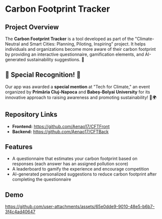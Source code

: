 # Carbon Footprint Tracker

## Project Overview
The **Carbon Footprint Tracker** is a tool developed as part of the "Climate-Neutral and Smart Cities: Planning, Piloting, Inspiring" project. It helps individuals and organizations become more aware of their carbon footprint by providing an interactive questionnaire, gamification elements, and AI-generated sustainability suggestions. 🌱

## 🌟 **Special Recognition!** 🌟
Our app was awarded a **special mention** at "Tech for Climate," an event organized by **Primăria Cluj-Napoca** and **Babeș-Bolyai University** for its innovative approach to raising awareness and promoting sustainability! 🎉🌍

## Repository Links
- **Frontend:** https://github.com/Aenao17/CFTFront
- **Backend:** https://github.com/Aenao17/CFTBack

## Features
- A questionnaire that estimates your carbon footprint based on responses (each answer has an assigned pollution score)
- A leaderboard to gamify the experience and encourage competition
- AI-generated personalized suggestions to reduce carbon footprint after completing the questionnaire

## Demo

https://github.com/user-attachments/assets/65e0dde9-9010-48e5-b6b7-3f4c4ad40647

